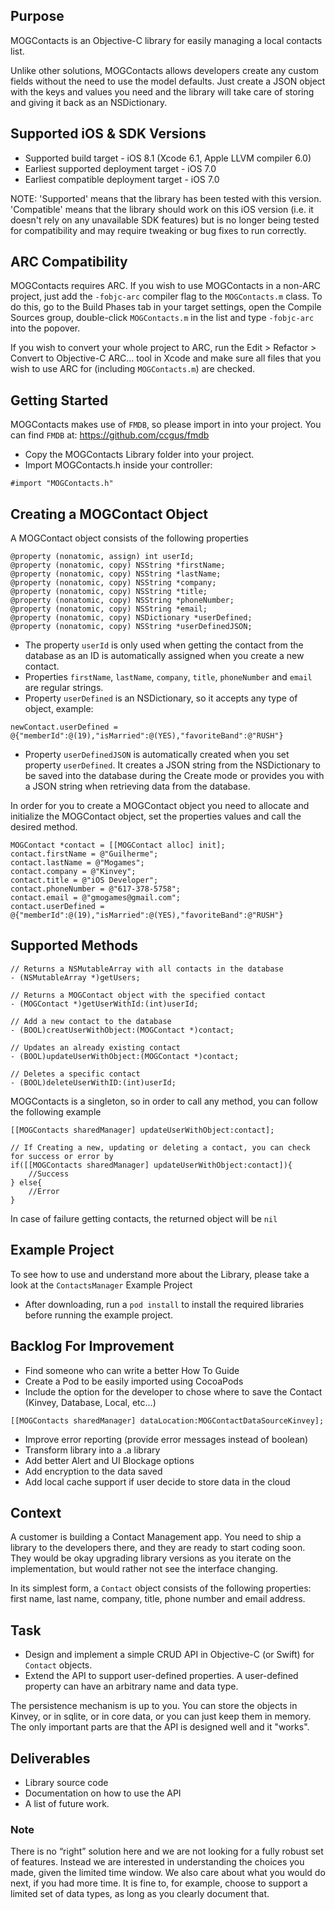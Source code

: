 Purpose
--------------

MOGContacts is an Objective-C library for easily managing a local contacts list.

Unlike other solutions, MOGContacts allows developers create any custom fields without the need to use the model defaults. Just create a JSON object with the keys and values you need and the library will take care of storing and giving it back as an NSDictionary.

Supported iOS & SDK Versions
-----------------------------

* Supported build target - iOS 8.1 (Xcode 6.1, Apple LLVM compiler 6.0)
* Earliest supported deployment target - iOS 7.0
* Earliest compatible deployment target - iOS 7.0

NOTE: 'Supported' means that the library has been tested with this version. 'Compatible' means that the library should work on this iOS version (i.e. it doesn't rely on any unavailable SDK features) but is no longer being tested for compatibility and may require tweaking or bug fixes to run correctly.


ARC Compatibility
------------------

MOGContacts requires ARC. If you wish to use MOGContacts in a non-ARC project, just add the `-fobjc-arc` compiler flag to the `MOGContacts.m` class. To do this, go to the Build Phases tab in your target settings, open the Compile Sources group, double-click `MOGContacts.m` in the list and type `-fobjc-arc` into the popover.

If you wish to convert your whole project to ARC, run the Edit > Refactor > Convert to Objective-C ARC... tool in Xcode and make sure all files that you wish to use ARC for (including `MOGContacts.m`) are checked.


## Getting Started

MOGContacts makes use of `FMDB`, so please import in into your project. You can find `FMDB` at:
https://github.com/ccgus/fmdb

- Copy the MOGContacts Library folder into your project.
- Import MOGContacts.h inside your controller:
```objc
#import "MOGContacts.h"

```

## Creating a MOGContact Object

A MOGContact object consists of the following properties

```objc
@property (nonatomic, assign) int userId;
@property (nonatomic, copy) NSString *firstName;
@property (nonatomic, copy) NSString *lastName;
@property (nonatomic, copy) NSString *company;
@property (nonatomic, copy) NSString *title;
@property (nonatomic, copy) NSString *phoneNumber;
@property (nonatomic, copy) NSString *email;
@property (nonatomic, copy) NSDictionary *userDefined;
@property (nonatomic, copy) NSString *userDefinedJSON;

```

- The property `userId` is only used when getting the contact from the database as an ID is automatically assigned when you create a new contact.
- Properties `firstName`, `lastName`, `company`, `title`, `phoneNumber` and `email` are regular strings.
- Property `userDefined` is an NSDictionary, so it accepts any type of object, example:
```objc
newContact.userDefined = @{"memberId":@(19),"isMarried":@(YES),"favoriteBand":@"RUSH"}
```
- Property `userDefinedJSON` is automatically created when you set property `userDefined`. It creates a JSON string from the NSDictionary to be saved into the database during the Create mode or provides you with a JSON string when retrieving data from the database.

In order for you to create a MOGContact object you need to allocate and initialize the MOGContact object, set the properties values and call the desired method.
```objc
MOGContact *contact = [[MOGContact alloc] init];
contact.firstName = @"Guilherme";
contact.lastName = @"Mogames";
contact.company = @"Kinvey";
contact.title = @"iOS Developer";
contact.phoneNumber = @"617-378-5758";
contact.email = @"gmogames@gmail.com";
contact.userDefined = @{"memberId":@(19),"isMarried":@(YES),"favoriteBand":@"RUSH"}

```

## Supported Methods

```objc
// Returns a NSMutableArray with all contacts in the database
- (NSMutableArray *)getUsers;

// Returns a MOGContact object with the specified contact
- (MOGContact *)getUserWithId:(int)userId;

// Add a new contact to the database
- (BOOL)creatUserWithObject:(MOGContact *)contact;

// Updates an already existing contact
- (BOOL)updateUserWithObject:(MOGContact *)contact;

// Deletes a specific contact
- (BOOL)deleteUserWithID:(int)userId;

```

MOGContacts is a singleton, so in order to call any method, you can follow the following example
```objc
[[MOGContacts sharedManager] updateUserWithObject:contact];

// If Creating a new, updating or deleting a contact, you can check for success or error by
if([[MOGContacts sharedManager] updateUserWithObject:contact]){
	//Success
} else{
	//Error
}

```
In case of failure getting contacts, the returned object will be `nil`


## Example Project
To see how to use and understand more about the Library, please take a look at the `ContactsManager` Example Project
- After downloading, run a `pod install` to install the required libraries before running the example project.

## Backlog For Improvement
 
- Find someone who can write a better How To Guide
- Create a Pod to be easily imported using CocoaPods
- Include the option for the developer to chose where to save the Contact (Kinvey, Database, Local, etc...)
```objc
[[MOGContacts sharedManager] dataLocation:MOGContactDataSourceKinvey]; 
```
- Improve error reporting (provide error messages instead of boolean)
- Transform library into a .a library
- Add better Alert and UI Blockage options
- Add encryption to the data saved
- Add local cache support if user decide to store data in the cloud





## Context
A customer is building a Contact Management app. You need to ship a library to the developers there, and they are ready to start coding soon. They would be okay upgrading library versions as you iterate on the implementation, but would rather not see the interface changing. 

In its simplest form, a `Contact` object consists of the following properties: first name, last name, company, title, phone number and email address. 

## Task
* Design and implement a simple CRUD API in Objective-C (or Swift) for `Contact` objects. 
* Extend the API to support user-defined properties. A user-defined property can have an arbitrary name and data type. 

The persistence mechanism is up to you.  You can store the objects in Kinvey, or in sqlite, or in core data, or you can just keep them in memory. The only important parts are that the API is designed well and it "works". 

## Deliverables
* Library source code 
* Documentation on how to use the API
* A list of future work.

### Note
There is no “right” solution here and we are not looking for a fully robust set of features. Instead we are interested in understanding the choices you made, given the limited time window. We also care about what you would do next, if you had more time. It is fine to, for example, choose to support a limited set of data types, as long as you clearly document that.
